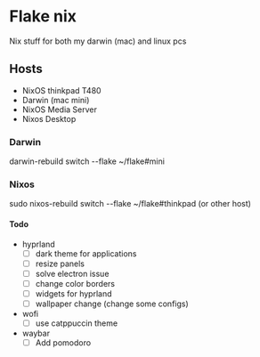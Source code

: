 # Flake nix

Nix stuff for both my darwin (mac) and linux pcs

## Hosts
- NixOS thinkpad T480
- Darwin (mac mini)
- NixOS Media Server
- Nixos Desktop

### Darwin
darwin-rebuild switch --flake ~/flake#mini

### Nixos
sudo nixos-rebuild switch --flake ~/flake#thinkpad (or other host)

#### Todo
- hyprland
    - [ ] dark theme for applications
    - [ ] resize panels
    - [ ] solve electron issue
    - [ ] change color borders
    - [ ] widgets for hyprland
    - [ ] wallpaper change (change some configs)
- wofi
    - [ ] use catppuccin theme
- waybar
    - [ ] Add pomodoro
